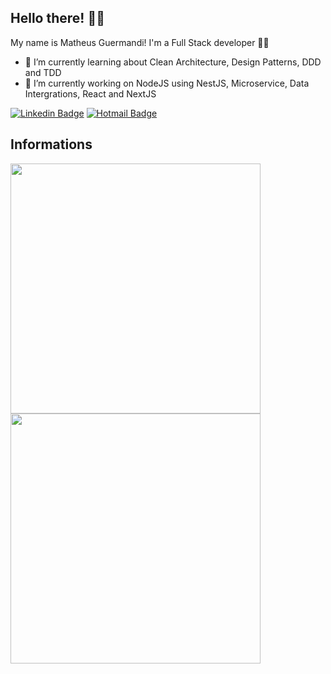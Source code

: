 ## Hello there! ✌🏻

My name is Matheus Guermandi! I'm a Full Stack developer 👨‍💻

- 🌱 I’m currently learning about Clean Architecture, Design Patterns, DDD and TDD
- 🔭 I’m currently working on NodeJS using NestJS, Microservice, Data Intergrations, React and NextJS

[![Linkedin Badge](https://img.shields.io/badge/-LinkedIn-blue?style=flat&logo=LinkedIn&logoColor=white)](https://www.linkedin.com/in/matheus-guermandi-ribeiro-85354a156/)
[![Hotmail Badge](https://img.shields.io/badge/-Hotmail-0078D4?style=flat-square&logo=microsoft-outlook&logoColor=white&link=mailto:matheus_guermandi@hotmail.com)](mailto:matheus_guermandi@hotmail.com)

## Informations

<img width="400px" align="left" src="https://github-readme-stats.vercel.app/api?username=matheusguermandi&theme=default"/>
<img width="400px" align="left" src="https://github-readme-stats.vercel.app/api/top-langs/?username=matheusguermandi&hide=html&layout=compact&theme=default"/>

